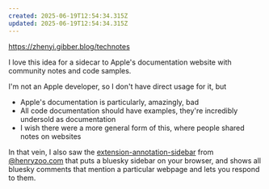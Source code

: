 ```yaml
---
created: 2025-06-19T12:54:34.315Z
updated: 2025-06-19T12:54:34.315Z
---
```

https://zhenyi.gibber.blog/technotes

I love this idea for a sidecar to Apple's documentation website with community notes and code samples.

I'm not an Apple developer, so I don't have direct usage for it, but
- Apple's documentation is particularly, amazingly, bad
- All code documentation should have examples, they're incredibly undersold as documentation
- I wish there were a more general form of this, where people shared notes on websites

In that vein, I also saw the [extension-annotation-sidebar](https://github.com/hzoo/extension-annotation-sidebar) from [@henryzoo.com](https://bsky.app/profile/henryzoo.com) that puts a bluesky sidebar on your browser, and shows all bluesky comments that mention a particular webpage and lets you respond to them.